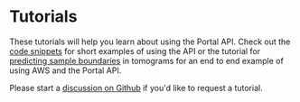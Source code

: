 # Tutorials

These tutorials will help you learn about using the Portal API. Check out the [code snippets](./cryoet_data_portal_docsite_examples.md) for short examples of using the API or the tutorial for [predicting sample boundaries](./tutorial_sample_boundaries.md) in tomograms for an end to end example of using AWS and the Portal API.

Please start a [discussion on Github](https://github.com/chanzuckerberg/cryoet-data-portal/discussions/new/choose) if you'd like to request a tutorial.
